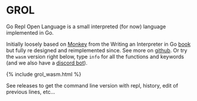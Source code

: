 # GROL

Go Repl Open Language is a small interpreted (for now) language implemented in Go.

Initially loosely based on [Monkey](https://monkeylang.org/) from the Writing an Interpreter in Go [book](https://interpreterbook.com) but fully re designed and reimplemented since.
See more on [github](https://github.com/grol-io/grol/). Or try the `wasm` version right below, type `info` for all the functions and keywords
(and we also have a [discord bot](https://github.com/grol-io/grol-discord-bot#grol-discord-bot)).

{% include grol_wasm.html %}

See releases to get the command line version with repl, history, edit of previous lines, etc...
